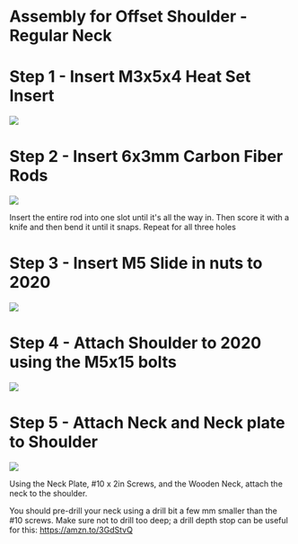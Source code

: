 # Assembly for Offset Shoulder - Regular Neck

# Step 1 - Insert M3x5x4 Heat Set Insert
![](./exploded%20views/Step%201%20-%20Insert%20Heat%20Set%20Inserts.png)

# Step 2 - Insert 6x3mm Carbon Fiber Rods
![](./exploded%20views/Step%202%20-%20Insert%206x3%20Carbon%20Fiber%20Rods.png)

Insert the entire rod into one slot until it's all the way in. Then score it with a knife and then bend it until it snaps.  Repeat for all three holes

# Step 3 - Insert M5 Slide in nuts to 2020
![](./exploded%20views/Step%203%20-%20Insert%20M5%20Slide%20In%20Nuts.png)

# Step 4 - Attach Shoulder to 2020 using the M5x15 bolts
![](./exploded%20views/Step%204%20-%20Attach%20Shoulder%20to%202020.png)

# Step 5 - Attach Neck and Neck plate to Shoulder
![](./exploded%20views/Step%205%20-%20Attach%20Neck%20to%20Shoulder.png)

Using the Neck Plate, #10 x 2in Screws, and the Wooden Neck, attach the neck to the shoulder. 

You should pre-drill your neck using a drill bit a few mm smaller than the #10 screws.  Make sure not to drill too deep; a drill depth stop can be useful for this: https://amzn.to/3GdStvQ 